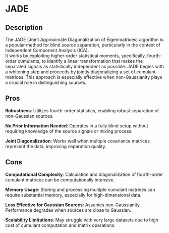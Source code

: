 # JADE
## Description
The JADE (Joint Approximate Diagonalization of Eigenmatrices) algorithm is a popular method for blind source separation, particularly in the context of Independent Component Analysis (ICA). \
It works by exploiting higher-order statistical moments, specifically, fourth-order cumulants, to identify a linear transformation that makes the separated signals as statistically independent as possible. JADE begins with a whitening step and proceeds by jointly diagonalizing a set of cumulant matrices. This approach is especially effective when non-Gaussianity plays a crucial role in distinguishing sources. 

## Pros

**Robustness**: Utilizes fourth-order statistics, enabling robust separation of non-Gaussian sources.

**No Prior Information Needed**: Operates in a fully blind setup without requiring knowledge of the source signals or mixing process.

**Joint Diagonalization**: Works well when multiple covariance matrices represent the data, improving separation quality.

## Cons

**Computational Complexity**: Calculation and diagonalization of fourth-order cumulant matrices can be computationally intensive.

**Memory Usage**: Storing and processing multiple cumulant matrices can require substantial memory, especially for high-dimensional data.

**Less Effective for Gaussian Sources**: Assumes non-Gaussianity. Performance degrades when sources are close to Gaussian.

**Scalability Limitations**: May struggle with very large datasets due to high cost of cumulant computation and matrix operations.
